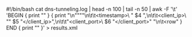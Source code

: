 #!/bin/bash
cat dns-tunneling.log | head -n 100 | tail -n 50 | awk -F '\t' 'BEGIN { print "<dnslog>" } { print "\n\""<row>""\n\t\t\<timestamp>\ " $4 "</timestamp>\,\n\t\t\<client_ip>\ \"\" $5 "</client_ip>\",\n\t\t\"<client_port>\ $6 "</client_port>\" "\n\t\<row" } END { print "<dnslog>" }' > results.xml

